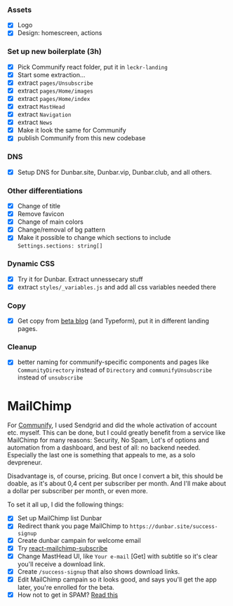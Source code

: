 
### Assets

- [x] Logo
- [x] Design: homescreen, actions

### Set up new boilerplate (3h)

- [x] Pick Communify react folder, put it in `leckr-landing`
- [x] Start some extraction...
- [x] extract `pages/Unsubscribe`
- [x] extract `pages/Home/images`
- [x] extract `pages/Home/index`
- [x] extract `MastHead`
- [x] extract `Navigation`
- [x] extract `News`
- [x] Make it look the same for Communify 
- [x] publish Communify from this new codebase

### DNS

- [x] Setup DNS for Dunbar.site, Dunbar.vip, Dunbar.club, and all others.

### Other differentiations

- [x] Change of title
- [x] Remove favicon
- [x] Change of main colors
- [x] Change/removal of bg pattern
- [x] Make it possible to change which sections to include `Settings.sections: string[]`

### Dynamic CSS

- [x] Try it for Dunbar. Extract unnessecary stuff
- [x] extract `styles/_variables.js` and add all css variables needed there

### Copy

- [x] Get copy from [beta blog](https://karsens.com/dunbar-beta) (and Typeform), put it in different landing pages.

### Cleanup

- [x] better naming for communify-specific components and pages like `CommunityDirectory` instead of `Directory` and `communifyUnsubscribe` instead of `unsubscribe`

# MailChimp

For [Communify](https://communify.cc), I used Sendgrid and did the whole activation of account etc. myself. This can be done, but I could greatly benefit from a service like MailChimp for many reasons: Security, No Spam, Lot's of options and automation from a dashboard, and best of all: no backend needed. Especially the last one is something that appeals to me, as a solo devpreneur.

Disadvantage is, of course, pricing. But once I convert a bit, this should be doable, as it's about 0,4 cent per subscriber per month. And I'll make about a dollar per subscriber per month, or even more. 

To set it all up, I did the following things:

- [x] Set up MailChimp list Dunbar
- [x] Redirect thank you page MailChimp to `https://dunbar.site/success-signup`
- [x] Create dunbar campain for welcome email
- [x] Try [react-mailchimp-subscribe](https://www.npmjs.com/package/react-mailchimp-subscribe)
- [x] Change MastHead UI, like `Your e-mail` [Get] with subtitle so it's clear you'll receive a download link.
- [x] Create `/success-signup` that also shows download links.
- [x] Edit MailChimp campain so it looks good, and says you'll get the app later, you're enrolled for the beta.
- [x] How not to get in SPAM? [Read this](https://mailchimp.com/resources/avoid-spam-filters/)
